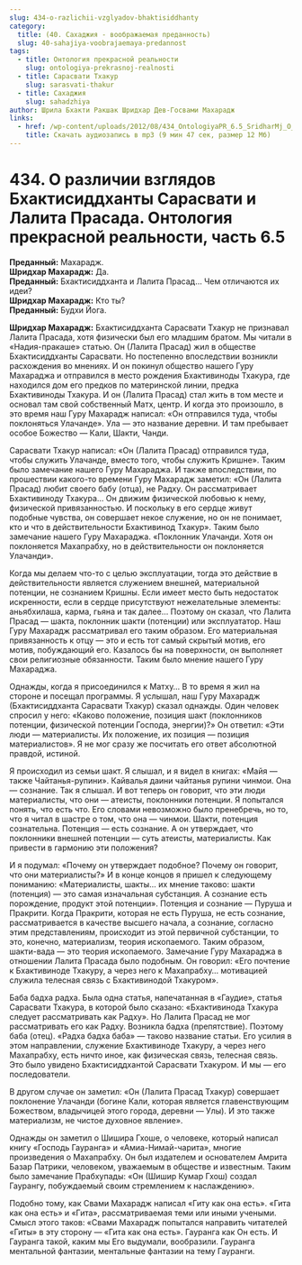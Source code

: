 ```yaml
---
slug: 434-o-razlichii-vzglyadov-bhaktisiddhanty
category:
  title: (40. Сахаджия - воображаемая преданность)
  slug: 40-sahajiya-voobrajaemaya-predannost
tags:
  - title: Онтология прекрасной реальности
    slug: ontologiya-prekrasnoj-realnosti
  - title: Сарасвати Тхакур
    slug: sarasvati-thakur
  - title: Сахаджия
    slug: sahadzhiya
author: Шрила Бхакти Ракшак Шридхар Дев-Госвами Махарадж
links:
  - href: /wp-content/uploads/2012/08/434_OntologiyaPR_6.5_SridharMj_O_razlichii_vzglyadov_Bhaktisiddhanty_Sarasvati_i_Lalita_Prasada.mp3
    title: Скачать аудиозапись в mp3 (9 мин 47 сек, размер 12 Мб)
---
```


# 434. О различии взглядов Бхактисиддханты Сарасвати и Лалита Прасада. Онтология прекрасной реальности, часть 6.5

**Преданный:** Махарадж.\
**Шридхар Махарадж:** Да.\
**Преданный:** Бхактисиддханта и Лалита Прасад… Чем отличаются их идеи?\
**Шридхар Махарадж:** Кто ты?\
**Преданный:** Будхи Йога.

**Шридхар Махарадж:** Бхактисиддханта Сарасвати Тхакур не признавал Лалита Прасада, хотя физически был его младшим братом. Мы читали в «Надия-пракаше» статью. Он (Лалита Прасад) жил в обществе Бхактисиддханты Сарасвати. Но постепенно впоследствии возникли расхождения во мнениях. И он покинул общество нашего Гуру Махараджа и отправился в место рождения Бхактивиноды Тхакура, где находился дом его предков по материнской линии, предка Бхактивиноды Тхакура. И он (Лалита Прасад) стал жить в том месте и основал там свой собственный Матх, центр. И когда это произошло, в это время наш Гуру Махарадж написал: «Он отправился туда, чтобы поклоняться Улачанде». Ула — это название деревни. И там пребывает особое Божество — Кали, Шакти, Чанди.

Сарасвати Тхакур написал: «Он (Лалита Прасад) отправился туда, чтобы служить Улачанде, вместо того, чтобы служить Кришне». Таким было замечание нашего Гуру Махараджа. И также впоследствии, по прошествии какого-то времени Гуру Махарадж заметил: «Он (Лалита Прасад) любит своего бабу (отца), не Радху. Он рассматривает Бхактивиноду Тхакура… Он движим физической любовью к нему, физической привязанностью. И поскольку в его сердце живут подобные чувства, он совершает некое служение, но он не понимает, кто и что в действительности Бхактивинод Тхакур». Таким было замечание нашего Гуру Махараджа. «Поклонник Улачанди. Хотя он поклоняется Махапрабху, но в действительности он поклоняется Улачанди».

Когда мы делаем что-то с целью эксплуатации, тогда это действие в действительности является служением внешней, материальной потенции, не сознанием Кришны. Если имеет место быть недостаток искренности, если в сердце присутствуют нежелательные элементы: аньябхилаша, карма, гьяна и так далее… Поэтому он сказал, что Лалита Прасад — шакта, поклонник шакти (потенции) или эксплуататор. Наш Гуру Махарадж рассматривал его таким образом. Его материальная привязанность к отцу — это и есть тот самый скрытый мотив, его мотив, побуждающий его. Казалось бы на поверхности, он выполняет свои религиозные обязанности. Таким было мнение нашего Гуру Махараджа.

Однажды, когда я присоединился к Матху… В то время я жил на стороне и посещал программы. Я услышал, наш Гуру Махарадж (Бхактисиддханта Сарасвати Тхакур) сказал однажды. Один человек спросил у него: «Каково положение, позиция шакт (поклонников потенции, физической потенции Господа, энергии)?» Он ответил: «Эти люди — материалисты. Их положение, их позиция — позиция материалистов». Я не мог сразу же посчитать его ответ абсолютной правдой, истиной.

Я происходил из семьи шакт. Я слышал, и я видел в книгах: «Майя — также Чайтанья-рупини». Кайвалья даини чайтанья рупини чинмои. Она — сознание. Так я слышал. И вот теперь он говорит, что эти люди материалисты, что они — атеисты, поклонники потенции. Я попытался понять, что есть что. Его словами невозможно было пренебречь, но то, что я читал в шастре о том, что она — чинмои. Шакти, потенция сознательна. Потенция — есть сознание. А он утверждает, что поклонники внешней потенции — суть атеисты, материалисты. Как привести в гармонию эти положения?

И я подумал: «Почему он утверждает подобное? Почему он говорит, что они материалисты?» И в конце концов я пришел к следующему пониманию: «Материалисты, шакты… их мнение таково: шакти (потенция) — это самая изначальная субстанция. А сознание есть порождение, продукт этой потенции». Потенция и сознание — Пуруша и Пракрити. Когда Пракрити, которая не есть Пуруша, не есть сознание, рассматривается в качестве высшего начала, а сознание, согласно этим представлениям, происходит из этой первичной субстанции, то это, конечно, материализм, теория ископаемого. Таким образом, шакти-вада — это теория ископаемого. Замечание Гуру Махараджа в отношении Лалита Прасада было подобным. Он говорил: «Его почтение к Бхактивиноде Тхакуру, а через него к Махапрабху… мотивацией служила телесная связь с Бхактивинодой Тхакуром».

Баба бадха радха. Была одна статья, напечатанная в «Гаудие», статья Сарасвати Тхакура, в которой было сказано: «Бхактивинода Тхакура следует рассматривать как Радху». Но Лалита Прасад не мог рассматривать его как Радху. Возникла бадха (препятствие). Поэтому баба (отец). «Радха бадха баба» — таково название статьи. Его усилия в этом направлении, служение Бхактивиноде Тхакуру, а через него Махапрабху, есть ничто иное, как физическая связь, телесная связь. Это было увидено Бхактисиддхантой Сарасвати Тхакуром. И мы — его последователи.

В другом случае он заметил: «Он (Лалита Прасад Тхакур) совершает поклонение Улачанди (богине Кали, которая является главенствующим Божеством, владычицей этого города, деревни — Улы). И это также материализм, не чистое духовное явление».

Однажды он заметил о Шишира Гхоше, о человеке, который написал книгу «Господь Гауранга» и «Амиа-Нимай-чарита», многие произведения о Махапрабху. Он был издателем и основателем Амрита Базар Патрики, человеком, уважаемым в обществе и известным. Таким было замечание Прабхупады: «Он (Шишир Кумар Гхош) создал Гаурангу, побуждаемый своим стремлением к наслаждению».

Подобно тому, как Свами Махарадж написал «Гиту как она есть». «Гита как она есть» и «Гита», рассматриваемая теми или иными учеными. Смысл этого таков: «Свами Махарадж попытался направить читателей «Гиты» в эту сторону — «Гита как она есть». Гауранга как Он есть. И Гауранга такой, каким мы Его выдумали, вообразили. Гауранга ментальной фантазии, ментальные фантазии на тему Гауранги.


